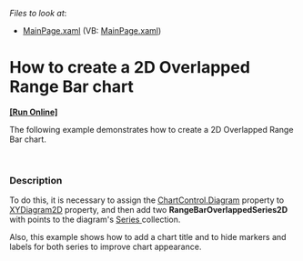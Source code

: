 <!-- default file list -->
*Files to look at*:

* [MainPage.xaml](./CS/OverlappedRangeBarChart/MainPage.xaml) (VB: [MainPage.xaml](./VB/OverlappedRangeBarChart/MainPage.xaml))
<!-- default file list end -->
# How to create a 2D Overlapped Range Bar chart
<!-- run online -->
**[[Run Online]](https://codecentral.devexpress.com/e3619)**
<!-- run online end -->


<p>The following example demonstrates how to create a 2D Overlapped Range Bar chart.</p><br />



<h3>Description</h3>

<p>To do this, it is necessary to assign the <a href="http://help.devexpress.com/#Silverlight/DevExpressXpfChartsChartControl_Diagramtopic"><u>ChartControl.Diagram</u></a> property to <a href="http://help.devexpress.com/#Silverlight/clsDevExpressXpfChartsXYDiagram2Dtopic"><u>XYDiagram2D</u></a> property, and then add two <strong>RangeBarOverlappedSeries2D</strong> with points to the diagram&#39;s <a href="http://documentation.devexpress.com/#Silverlight/DevExpressXpfChartsDiagram_Seriestopic"><u>Series</u></a><u> </u> collection. </p><p>Also, this example shows how to add a chart title and to hide markers and labels for both series to improve chart appearance.</p><br />


<br/>


